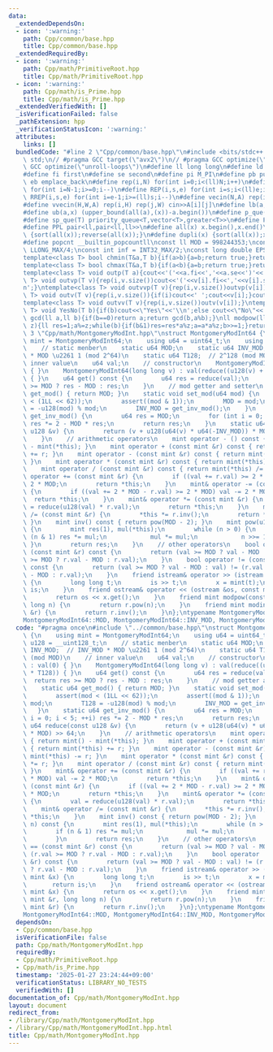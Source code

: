 ```yaml
---
data:
  _extendedDependsOn:
  - icon: ':warning:'
    path: Cpp/common/base.hpp
    title: Cpp/common/base.hpp
  _extendedRequiredBy:
  - icon: ':warning:'
    path: Cpp/math/PrimitiveRoot.hpp
    title: Cpp/math/PrimitiveRoot.hpp
  - icon: ':warning:'
    path: Cpp/math/is_Prime.hpp
    title: Cpp/math/is_Prime.hpp
  _extendedVerifiedWith: []
  _isVerificationFailed: false
  _pathExtension: hpp
  _verificationStatusIcon: ':warning:'
  attributes:
    links: []
  bundledCode: "#line 2 \"Cpp/common/base.hpp\"\n#include <bits/stdc++.h>\nusing namespace\
    \ std;\n// #pragma GCC target(\"avx2\")\n// #pragma GCC optimize(\"O3\")\n// #pragma\
    \ GCC optimize(\"unroll-loops\")\n#define ll long long\n#define ld long double\n\
    #define fi first\n#define se second\n#define pi M_PI\n#define pb push_back\n#define\
    \ eb emplace_back\n#define rep(i,N) for(int i=0;i<(ll)N;i++)\n#define rrep(i,N)\
    \ for(int i=N-1;i>=0;i--)\n#define REP(i,s,e) for(int i=s;i<(ll)e;i++)\n#define\
    \ RREP(i,s,e) for(int i=e-1;i>=(ll)s;i--)\n#define vecin(N,A) rep(i,N) cin>>A[i]\n\
    #define vvecin(H,W,A) rep(i,H) rep(j,W) cin>>A[i][j]\n#define lb(a,x) (lower_bound(all(a),(x))-a.begin())\n\
    #define ub(a,x) (upper_bound(all(a),(x))-a.begin())\n#define p_que(T) priority_queue<T>\n\
    #define sp_que(T) priority_queue<T,vector<T>,greater<T>>\n#define PP pair<ll,ll>\n\
    #define PPL pair<ll,pair<ll,ll>>\n#define all(x) x.begin(),x.end()\n#define rsort(x)\
    \ {sort(all(x));reverse(all(x));}\n#define dupli(x) {sort(all(x));x.erase(unique(all(x)),x.end());}\n\
    #define popcnt __builtin_popcountll\nconst ll MOD = 998244353;\nconst ll INF =\
    \ LLONG_MAX/4;\nconst int inf = INT32_MAX/2;\nconst long double EPS = 1e-10;\n\
    template<class T> bool chmin(T&a,T b){if(a>b){a=b;return true;}return false;}\n\
    template<class T> bool chmax(T&a,T b){if(a<b){a=b;return true;}return false;}\n\
    template<class T> void outp(T a){cout<<'('<<a.fi<<','<<a.se<<')'<<'\\n';}\ntemplate<class\
    \ T> void outvp(T v){rep(i,v.size())cout<<'('<<v[i].fi<<','<<v[i].se<<')';cout<<'\\\
    n';}\ntemplate<class T> void outvvp(T v){rep(i,v.size())outvp(v[i]);}\ntemplate<class\
    \ T> void outv(T v){rep(i,v.size()){if(i)cout<<' ';cout<<v[i];}cout<<'\\n';}\n\
    template<class T> void outvv(T v){rep(i,v.size())outv(v[i]);}\ntemplate<class\
    \ T> void YesNo(T b){if(b)cout<<\"Yes\"<<'\\n';else cout<<\"No\"<<'\\n';}\nll\
    \ gcd(ll a,ll b){if(b==0)return a;return gcd(b,a%b);}\nll modpow(ll a,ll b,ll\
    \ z){ll res=1;a%=z;while(b){if(b&1)res=res*a%z;a=a*a%z;b>>=1;}return res;}\n#line\
    \ 3 \"Cpp/math/MontgomeryModInt.hpp\"\nstruct MontgomeryModInt64 {\n    using\
    \ mint = MontgomeryModInt64;\n    using u64 = uint64_t;\n    using u128 = __uint128_t;\n\
    \    // static menber\n    static u64 MOD;\n    static u64 INV_MOD;  // INV_MOD\
    \ * MOD \u2261 1 (mod 2^64)\n    static u64 T128;  // 2^128 (mod MOD)\n    //\
    \ inner value\n    u64 val;\n    // constructor\n    MontgomeryModInt64() : val(0)\
    \ { }\n    MontgomeryModInt64(long long v) : val(reduce((u128(v) + MOD) * T128))\
    \ { }\n    u64 get() const {\n        u64 res = reduce(val);\n        return res\
    \ >= MOD ? res - MOD : res;\n    }\n    // mod getter and setter\n    static u64\
    \ get_mod() { return MOD; }\n    static void set_mod(u64 mod) {\n        assert(mod\
    \ < (1LL << 62));\n        assert((mod & 1));\n        MOD = mod;\n        T128\
    \ = -u128(mod) % mod;\n        INV_MOD = get_inv_mod();\n    }\n    static u64\
    \ get_inv_mod() {\n        u64 res = MOD;\n        for (int i = 0; i < 5; ++i)\
    \ res *= 2 - MOD * res;\n        return res;\n    }\n    static u64 reduce(const\
    \ u128 &v) {\n        return (v + u128(u64(v) * u64(-INV_MOD)) * MOD) >> 64;\n\
    \    }\n    // arithmetic operators\n    mint operator - () const { return mint()\
    \ - mint(*this); }\n    mint operator + (const mint &r) const { return mint(*this)\
    \ += r; }\n    mint operator - (const mint &r) const { return mint(*this) -= r;\
    \ }\n    mint operator * (const mint &r) const { return mint(*this) *= r; }\n\
    \    mint operator / (const mint &r) const { return mint(*this) /= r; }\n    mint&\
    \ operator += (const mint &r) {\n        if ((val += r.val) >= 2 * MOD) val -=\
    \ 2 * MOD;\n        return *this;\n    }\n    mint& operator -= (const mint &r)\
    \ {\n        if ((val += 2 * MOD - r.val) >= 2 * MOD) val -= 2 * MOD;\n      \
    \  return *this;\n    }\n    mint& operator *= (const mint &r) {\n        val\
    \ = reduce(u128(val) * r.val);\n        return *this;\n    }\n    mint& operator\
    \ /= (const mint &r) {\n        *this *= r.inv();\n        return *this;\n   \
    \ }\n    mint inv() const { return pow(MOD - 2); }\n    mint pow(u128 n) const\
    \ {\n        mint res(1), mul(*this);\n        while (n > 0) {\n            if\
    \ (n & 1) res *= mul;\n            mul *= mul;\n            n >>= 1;\n       \
    \ }\n        return res;\n    }\n    // other operators\n    bool operator ==\
    \ (const mint &r) const {\n        return (val >= MOD ? val - MOD : val) == (r.val\
    \ >= MOD ? r.val - MOD : r.val);\n    }\n    bool operator != (const mint &r)\
    \ const {\n        return (val >= MOD ? val - MOD : val) != (r.val >= MOD ? r.val\
    \ - MOD : r.val);\n    }\n    friend istream& operator >> (istream &is, mint &x)\
    \ {\n        long long t;\n        is >> t;\n        x = mint(t);\n        return\
    \ is;\n    }\n    friend ostream& operator << (ostream &os, const mint &x) {\n\
    \        return os << x.get();\n    }\n    friend mint modpow(const mint &r, long\
    \ long n) {\n        return r.pow(n);\n    }\n    friend mint modinv(const mint\
    \ &r) {\n        return r.inv();\n    }\n};\ntypename MontgomeryModInt64::u64\n\
    MontgomeryModInt64::MOD, MontgomeryModInt64::INV_MOD, MontgomeryModInt64::T128;\n"
  code: "#pragma once\n#include \"../common/base.hpp\"\nstruct MontgomeryModInt64\
    \ {\n    using mint = MontgomeryModInt64;\n    using u64 = uint64_t;\n    using\
    \ u128 = __uint128_t;\n    // static menber\n    static u64 MOD;\n    static u64\
    \ INV_MOD;  // INV_MOD * MOD \u2261 1 (mod 2^64)\n    static u64 T128;  // 2^128\
    \ (mod MOD)\n    // inner value\n    u64 val;\n    // constructor\n    MontgomeryModInt64()\
    \ : val(0) { }\n    MontgomeryModInt64(long long v) : val(reduce((u128(v) + MOD)\
    \ * T128)) { }\n    u64 get() const {\n        u64 res = reduce(val);\n      \
    \  return res >= MOD ? res - MOD : res;\n    }\n    // mod getter and setter\n\
    \    static u64 get_mod() { return MOD; }\n    static void set_mod(u64 mod) {\n\
    \        assert(mod < (1LL << 62));\n        assert((mod & 1));\n        MOD =\
    \ mod;\n        T128 = -u128(mod) % mod;\n        INV_MOD = get_inv_mod();\n \
    \   }\n    static u64 get_inv_mod() {\n        u64 res = MOD;\n        for (int\
    \ i = 0; i < 5; ++i) res *= 2 - MOD * res;\n        return res;\n    }\n    static\
    \ u64 reduce(const u128 &v) {\n        return (v + u128(u64(v) * u64(-INV_MOD))\
    \ * MOD) >> 64;\n    }\n    // arithmetic operators\n    mint operator - () const\
    \ { return mint() - mint(*this); }\n    mint operator + (const mint &r) const\
    \ { return mint(*this) += r; }\n    mint operator - (const mint &r) const { return\
    \ mint(*this) -= r; }\n    mint operator * (const mint &r) const { return mint(*this)\
    \ *= r; }\n    mint operator / (const mint &r) const { return mint(*this) /= r;\
    \ }\n    mint& operator += (const mint &r) {\n        if ((val += r.val) >= 2\
    \ * MOD) val -= 2 * MOD;\n        return *this;\n    }\n    mint& operator -=\
    \ (const mint &r) {\n        if ((val += 2 * MOD - r.val) >= 2 * MOD) val -= 2\
    \ * MOD;\n        return *this;\n    }\n    mint& operator *= (const mint &r)\
    \ {\n        val = reduce(u128(val) * r.val);\n        return *this;\n    }\n\
    \    mint& operator /= (const mint &r) {\n        *this *= r.inv();\n        return\
    \ *this;\n    }\n    mint inv() const { return pow(MOD - 2); }\n    mint pow(u128\
    \ n) const {\n        mint res(1), mul(*this);\n        while (n > 0) {\n    \
    \        if (n & 1) res *= mul;\n            mul *= mul;\n            n >>= 1;\n\
    \        }\n        return res;\n    }\n    // other operators\n    bool operator\
    \ == (const mint &r) const {\n        return (val >= MOD ? val - MOD : val) ==\
    \ (r.val >= MOD ? r.val - MOD : r.val);\n    }\n    bool operator != (const mint\
    \ &r) const {\n        return (val >= MOD ? val - MOD : val) != (r.val >= MOD\
    \ ? r.val - MOD : r.val);\n    }\n    friend istream& operator >> (istream &is,\
    \ mint &x) {\n        long long t;\n        is >> t;\n        x = mint(t);\n \
    \       return is;\n    }\n    friend ostream& operator << (ostream &os, const\
    \ mint &x) {\n        return os << x.get();\n    }\n    friend mint modpow(const\
    \ mint &r, long long n) {\n        return r.pow(n);\n    }\n    friend mint modinv(const\
    \ mint &r) {\n        return r.inv();\n    }\n};\ntypename MontgomeryModInt64::u64\n\
    MontgomeryModInt64::MOD, MontgomeryModInt64::INV_MOD, MontgomeryModInt64::T128;"
  dependsOn:
  - Cpp/common/base.hpp
  isVerificationFile: false
  path: Cpp/math/MontgomeryModInt.hpp
  requiredBy:
  - Cpp/math/PrimitiveRoot.hpp
  - Cpp/math/is_Prime.hpp
  timestamp: '2025-01-27 23:24:44+09:00'
  verificationStatus: LIBRARY_NO_TESTS
  verifiedWith: []
documentation_of: Cpp/math/MontgomeryModInt.hpp
layout: document
redirect_from:
- /library/Cpp/math/MontgomeryModInt.hpp
- /library/Cpp/math/MontgomeryModInt.hpp.html
title: Cpp/math/MontgomeryModInt.hpp
---
```

